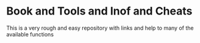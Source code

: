 # Book and Tools and Inof and Cheats

This is a very rough and easy repository with links and help to many of the available functions
